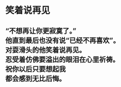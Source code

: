 # 笑着说再见

“不想再让你更寂寞了。”
\
他直到最后也没有说“已经不再喜欢”。
\
对耍滑头的他笑着说再见。
\
忍受着仿佛要溢出的眼泪在心里祈祷。
\
祝你以后只要想起我
\
都会感到无比后悔。
<br>
<br>
<br>
<br>
<br>
<br>
<br>
<br>
<br>
<br>
<br>
<br>
<br>
<br>
<br>
<br>
<br>
<br>
---
